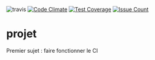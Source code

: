![travis](https://travis-ci.org/ASARIR/projet.svg?branch=master)
[![Code Climate](https://codeclimate.com/github/ASARIR/projet/badges/gpa.svg)](https://codeclimate.com/github/ASARIR/projet)
[![Test Coverage](https://codeclimate.com/github/ASARIR/projet/badges/coverage.svg)](https://codeclimate.com/github/ASARIR/projet/coverage)
[![Issue Count](https://codeclimate.com/github/ASARIR/projet/badges/issue_count.svg)](https://codeclimate.com/github/ASARIR/projet)
# projet

Premier sujet : faire fonctionner le CI